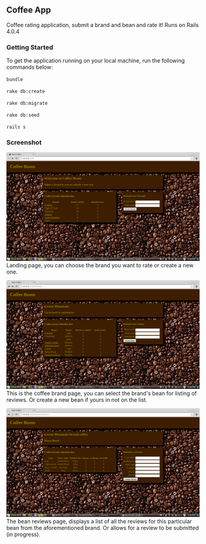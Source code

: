 ## Coffee App

Coffee rating application, submit a brand and bean and rate it! Runs on Rails 4.0.4

### Getting Started

To get the application running on your local machine, run the following commands below:

`bundle`

`rake db:create`

`rake db:migrate`

`rake db:seed`

`rails s`

### Screenshot

![Landing Page](https://raw.githubusercontent.com/Carpk/coffee_app/master/app/assets/images/Screenshot%20from%202014-04-09%2016:39:54.png)
Landing page, you can choose the brand you want to rate or create a new one.

![Brand Page](https://raw.githubusercontent.com/Carpk/coffee_app/master/app/assets/images/Screenshot%20from%202014-04-09%2016:40:35.png)
This is the coffee brand page, you can select the brand's bean for listing of reviews. Or create a new bean if yours in not on the list.

![Reviews Page](https://raw.githubusercontent.com/Carpk/coffee_app/master/app/assets/images/Screenshot%20from%202014-04-09%2016:40:41.png)
The bean reviews page, displays a list of all the reviews for this particular bean from the aforementioned brand. Or allows for a review to be submitted (in progress). 